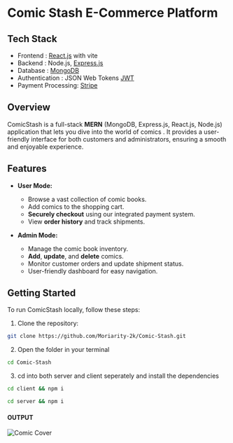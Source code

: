 # Comic Stash E-Commerce Platform


## Tech Stack
- Frontend : [React.js](https://react.dev/learn) with vite
- Backend  : Node.js, [Express.js](https://expressjs.com/en/5x/api.html)
- Database : [MongoDB](https://www.mongodb.com/docs/atlas/app-services/data-api/)
- Authentication : JSON Web Tokens [JWT](https://jwt.io/introduction)
- Payment Processing: [Stripe](https://stripe.com)

## Overview
ComicStash is a full-stack **MERN** (MongoDB, Express.js, React.js, Node.js) application that lets you dive into the world of comics . It provides a user-friendly interface for both customers and administrators, ensuring a smooth and enjoyable experience.

## Features
- **User Mode:**
  - Browse a vast collection of comic books.
  - Add comics to the shopping cart.
  - **Securely checkout** using our integrated payment system.
  - View **order history** and track shipments.

- **Admin Mode:**
  - Manage the comic book inventory.
  - **Add**, **update**, and **delete** comics.
  - Monitor customer orders and update shipment status.
  - User-friendly dashboard for easy navigation.

## Getting Started
 To run ComicStash locally, follow these steps:
  1. Clone the repository:    


```bash 
git clone https://github.com/Moriarity-2k/Comic-Stash.git
```


2. Open the folder in your terminal

``` bash
cd Comic-Stash
 ```
 
 3. cd into both server and client seperately and install the dependencies
 ```bash 
 cd client && npm i 
  ```
   ```bash 
 cd server && npm i 
  ```
  
#### OUTPUT

![Comic Cover](images/comic-cover.jpg)

